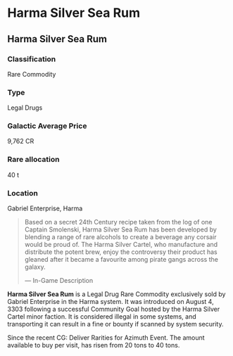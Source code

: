 # Harma Silver Sea Rum
## Harma Silver Sea Rum

### Classification

Rare Commodity

### Type

Legal Drugs

### Galactic Average Price

9,762 CR

### Rare allocation

40 t

### Location

Gabriel Enterprise, Harma

> 
> 
> Based on a secret 24th Century recipe taken from the log of one Captain Smolenski, Harma Silver Sea Rum has been developed by blending a range of rare alcohols to create a beverage any corsair would be proud of. The Harma Silver Cartel, who manufacture and distribute the potent brew, enjoy the controversy their product has gleaned after it became a favourite among pirate gangs across the galaxy.
> 
> 
> — In-Game Description
> 

**Harma Silver Sea Rum** is a Legal Drug Rare Commodity exclusively sold by Gabriel Enterprise in the Harma system. It was introduced on August 4, 3303 following a successful Community Goal hosted by the Harma Silver Cartel minor faction. It is considered illegal in some systems, and transporting it can result in a fine or bounty if scanned by system security.

Since the recent CG: Deliver Rarities for Azimuth Event. The amount available to buy per visit, has risen from 20 tons to 40 tons.